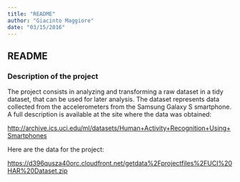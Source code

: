 ```yaml
---
title: "README"
author: "Giacinto Maggiore"
date: "03/15/2016"
---
```


## README 

### Description of the project

The project consists in analyzing and transforming a raw dataset in a tidy 
dataset, that can be used for later analysis. The dataset represents data collected from the accelerometers from the Samsung Galaxy S smartphone. A full description is available at the site where the data was obtained:

http://archive.ics.uci.edu/ml/datasets/Human+Activity+Recognition+Using+Smartphones 

Here are the data for the project:

https://d396qusza40orc.cloudfront.net/getdata%2Fprojectfiles%2FUCI%20HAR%20Dataset.zip

